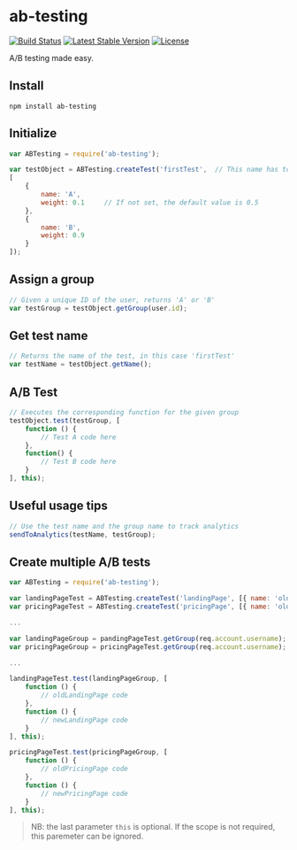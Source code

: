 ab-testing
==========

[![Build Status](https://travis-ci.com/xavimb/ab-testing.svg?branch=master)](https://travis-ci.org/xavimb/ab-testing)
[![Latest Stable Version](https://img.shields.io/npm/v/ab-testing.svg)](https://www.npmjs.com/package/ab-testing)
[![License](https://img.shields.io/npm/l/ab-testing.svg)](https://raw.githubusercontent.com/xavimb/ab-testing/master/LICENSE)

A/B testing made easy.

## Install

	npm install ab-testing

## Initialize

```javascript
var ABTesting = require('ab-testing');

var testObject = ABTesting.createTest('firstTest', 	// This name has to be unique across all the tests
[
	{
		name: 'A',
		weight: 0.1 	// If not set, the default value is 0.5
	},
	{
		name: 'B',
		weight: 0.9
	}
]);
```

## Assign a group

```javascript
// Given a unique ID of the user, returns 'A' or 'B'
var testGroup = testObject.getGroup(user.id);
```

## Get test name

```javascript
// Returns the name of the test, in this case 'firstTest'
var testName = testObject.getName();
```

## A/B Test

```javascript
// Executes the corresponding function for the given group
testObject.test(testGroup, [
	function () {
		// Test A code here
	},
	function() {
		// Test B code here
	}
], this);
```

## Useful usage tips

```javascript
// Use the test name and the group name to track analytics
sendToAnalytics(testName, testGroup);
```

## Create multiple A/B tests

```javascript
var ABTesting = require('ab-testing');

var landingPageTest = ABTesting.createTest('landingPage', [{ name: 'oldLandingPage' }, { name: 'newLandingPage' }]);
var pricingPageTest = ABTesting.createTest('pricingPage', [{ name: 'oldPricingPage' }, { name: 'newPricingPage' }]);

...

var landingPageGroup = pandingPageTest.getGroup(req.account.username);
var pricingPageGroup = pricingPageTest.getGroup(req.account.username);

...

landingPageTest.test(landingPageGroup, [
	function () {
		// oldLandingPage code
	},
	function () {
		// newLandingPage code
	}
], this);

pricingPageTest.test(pricingPageGroup, [
	function () {
		// oldPricingPage code
	},
	function () {
		// newPricingPage code
	}
], this);
```

>NB: the last parameter `this` is optional. If the scope is not required, this paremeter can be ignored.

